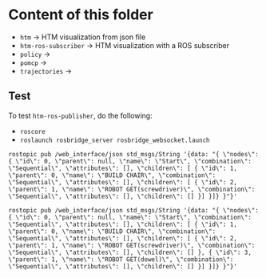 # Content of this folder

 * `htm` → HTM visualization from json file
 * `htm-ros-subscriber` → HTM visualization with a ROS subscriber
 * `policy` →
 * `pomcp` →
 * `trajectories` →

## Test

To test `htm-ros-publisher`, do the following:

 * `roscore`
 * `roslaunch rosbridge_server rosbridge_websocket.launch`

```
rostopic pub /web_interface/json std_msgs/String '{data: "{ \"nodes\": { \"id\": 0, \"parent\": null, \"name\": \"Start\", \"combination\": \"Sequential\", \"attributes\": [], \"children\": [ { \"id\": 1, \"parent\": 0, \"name\": \"BUILD CHAIR\", \"combination\": \"Sequential\", \"attributes\": [], \"children\": [ { \"id\": 2, \"parent\": 1, \"name\": \"ROBOT GET(screwdriver)\", \"combination\": \"Sequential\", \"attributes\": [], \"children\": [] }] }]} }"}'
```

```
rostopic pub /web_interface/json std_msgs/String '{data: "{ \"nodes\": { \"id\": 0, \"parent\": null, \"name\": \"Start\", \"combination\": \"Sequential\", \"attributes\": [], \"children\": [ { \"id\": 1, \"parent\": 0, \"name\": \"BUILD CHAIR\", \"combination\": \"Sequential\", \"attributes\": [], \"children\": [ { \"id\": 2, \"parent\": 1, \"name\": \"ROBOT GET(screwdriver)\", \"combination\": \"Sequential\", \"attributes\": [], \"children\": [] }, { \"id\": 3, \"parent\": 1, \"name\": \"ROBOT GET(dowel)\", \"combination\": \"Sequential\", \"attributes\": [], \"children\": [] }] }]} }"}'
```
